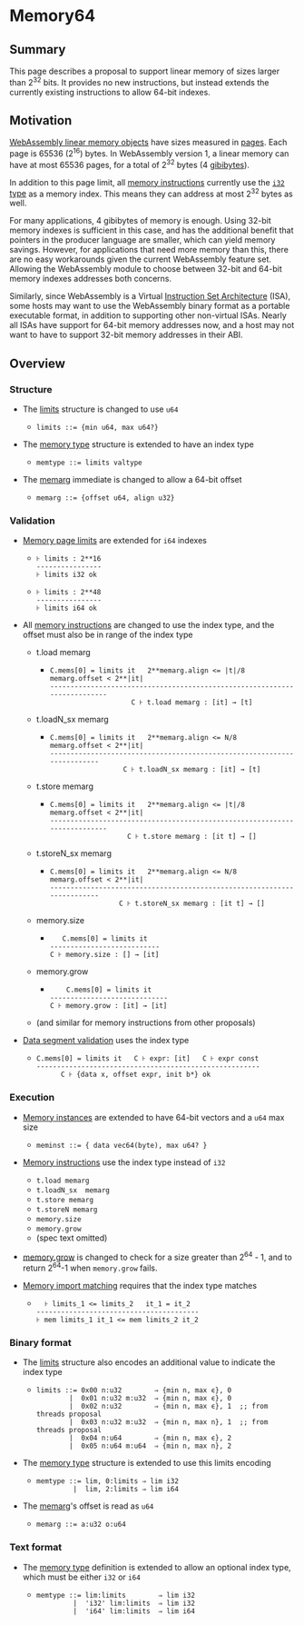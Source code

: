 # Memory64

## Summary

This page describes a proposal to support linear memory of sizes larger than
2<sup>32</sup> bits. It provides no new instructions, but instead extends the
currently existing instructions to allow 64-bit indexes.

## Motivation

[WebAssembly linear memory objects][memory object] have sizes measured in
[pages][memory page]. Each page is 65536 (2<sup>16</sup>) bytes. In WebAssembly
version 1, a linear memory can have at most 65536 pages, for a total of
2<sup>32</sup> bytes (4 [gibibytes][gibibyte]).

In addition to this page limit, all [memory instructions][] currently use the
[`i32` type][i32] as a memory index. This means they can address at most
2<sup>32</sup> bytes as well.

For many applications, 4 gibibytes of memory is enough. Using 32-bit memory
indexes is sufficient in this case, and has the additional benefit that
pointers in the producer language are smaller, which can yield memory savings.
However, for applications that need more memory than this, there are no easy
workarounds given the current WebAssembly feature set. Allowing the WebAssembly
module to choose between 32-bit and 64-bit memory indexes addresses both
concerns.

Similarly, since WebAssembly is a Virtual [Instruction Set Architecture][ISA]
(ISA), some hosts may want to use the WebAssembly binary format as a portable
executable format, in addition to supporting other non-virtual ISAs. Nearly all
ISAs have support for 64-bit memory addresses now, and a host may not want to
have to support 32-bit memory addresses in their ABI.

## Overview

### Structure

* The [limits][syntax limits] structure is changed to use `u64`
  - `limits ::= {min u64, max u64?}`

* The [memory type][syntax memtype] structure is extended to have an index type
  - `memtype ::= limits valtype`

* The [memarg][syntax memarg] immediate is changed to allow a 64-bit offset
  - `memarg ::= {offset u64, align u32}`


### Validation

* [Memory page limits][valid limits] are extended for `i64` indexes
  - ```
    ⊦ limits : 2**16
    ----------------
    ⊦ limits i32 ok
    ```
  - ```
    ⊦ limits : 2**48
    ----------------
    ⊦ limits i64 ok
    ```

* All [memory instructions][valid meminst] are changed to use the index type,
  and the offset must also be in range of the index type
  - t.load memarg
    - ```
      C.mems[0] = limits it   2**memarg.align <= |t|/8   memarg.offset < 2**|it|
      --------------------------------------------------------------------------
                          C ⊦ t.load memarg : [it] → [t]
      ```
  - t.loadN_sx memarg
    - ```
      C.mems[0] = limits it   2**memarg.align <= N/8   memarg.offset < 2**|it|
      ------------------------------------------------------------------------
                        C ⊦ t.loadN_sx memarg : [it] → [t]
      ```
  - t.store memarg
    - ```
      C.mems[0] = limits it   2**memarg.align <= |t|/8   memarg.offset < 2**|it|
      --------------------------------------------------------------------------
                         C ⊦ t.store memarg : [it t] → []
      ```
  - t.storeN_sx memarg
    - ```
      C.mems[0] = limits it   2**memarg.align <= N/8   memarg.offset < 2**|it|
      ------------------------------------------------------------------------
                       C ⊦ t.storeN_sx memarg : [it t] → []
      ```
  - memory.size
    - ```
         C.mems[0] = limits it
      ---------------------------
      C ⊦ memory.size : [] → [it]
      ```
  - memory.grow
    - ```
          C.mems[0] = limits it
      -----------------------------
      C ⊦ memory.grow : [it] → [it]
      ```
  - (and similar for memory instructions from other proposals)

* [Data segment validation][valid data] uses the index type
  - ```
    C.mems[0] = limits it   C ⊦ expr: [it]   C ⊦ expr const
    -------------------------------------------------------
          C ⊦ {data x, offset expr, init b*} ok
    ```


### Execution

* [Memory instances][exec mem] are extended to have 64-bit vectors and a `u64`
  max size
  - `meminst ::= { data vec64(byte), max u64? }`

* [Memory instructions][exec meminst] use the index type instead of `i32`
  - `t.load memarg`
  - `t.loadN_sx  memarg`
  - `t.store memarg`
  - `t.storeN memarg`
  - `memory.size`
  - `memory.grow`
  - (spec text omitted)

* [memory.grow][exec memgrow] is changed to check for a size greater than
  2<sup>64</sup> - 1, and to return 2<sup>64</sup>-1 when `memory.grow` fails.

* [Memory import matching][exec memmatch] requires that the index type matches
  - ```
      ⊦ limits_1 <= limits_2   it_1 = it_2
    ----------------------------------------
    ⊦ mem limits_1 it_1 <= mem limits_2 it_2
    ```


### Binary format

* The [limits][binary limits] structure also encodes an additional value to
  indicate the index type
  - ```
    limits ::= 0x00 n:u32        ⇒ {min n, max ϵ}, 0
            |  0x01 n:u32 m:u32  ⇒ {min n, max ϵ}, 0
            |  0x02 n:u32        ⇒ {min n, max ϵ}, 1  ;; from threads proposal
            |  0x03 n:u32 m:u32  ⇒ {min n, max n}, 1  ;; from threads proposal
            |  0x04 n:u64        ⇒ {min n, max ϵ}, 2
            |  0x05 n:u64 m:u64  ⇒ {min n, max n}, 2
    ```

* The [memory type][binary memtype] structure is extended to use this limits
  encoding
  - ```
    memtype ::= lim, 0:limits ⇒ lim i32
             |  lim, 2:limits ⇒ lim i64
    ```

* The [memarg][binary memarg]'s offset is read as `u64`
  - `memarg ::= a:u32 o:u64`

### Text format

*  The [memory type][text memtype] definition is extended to allow an optional
   index type, which must be either `i32` or `i64`
   - ```
     memtype ::= lim:limits        ⇒ lim i32
              |  'i32' lim:limits  ⇒ lim i32
              |  'i64' lim:limits  ⇒ lim i64
     ```


[memory object]: https://webassembly.github.io/spec/core/syntax/modules.html#memories
[memory page]: https://webassembly.github.io/spec/core/exec/runtime.html#page-size
[gibibyte]: https://en.wikipedia.org/wiki/Gibibyte
[i32]: https://webassembly.github.io/spec/core/syntax/types.html#syntax-valtype
[memory instructions]: https://webassembly.github.io/spec/core/syntax/instructions.html#memory-instructions
[ISA]: https://en.wikipedia.org/wiki/Instruction_set_architecture
[syntax limits]: https://webassembly.github.io/spec/core/syntax/types.html#syntax-limits
[syntax memtype]: https://webassembly.github.io/spec/core/syntax/types.html#memory-types
[syntax memarg]: https://webassembly.github.io/spec/core/syntax/instructions.html#syntax-memarg
[valid limits]: https://webassembly.github.io/spec/core/valid/types.html#limits
[valid meminst]: https://webassembly.github.io/spec/core/valid/instructions.html#memory-instructions
[valid data]: https://webassembly.github.io/spec/core/valid/modules.html#data-segments
[exec mem]: https://webassembly.github.io/spec/core/exec/runtime.html#memory-instances
[exec meminst]: https://webassembly.github.io/spec/core/exec/instructions.html#memory-instructions
[exec memgrow]: https://webassembly.github.io/spec/core/exec/instructions.html#exec-memory-grow
[exec memmatch]: https://webassembly.github.io/spec/core/exec/modules.html#memories
[binary limits]: https://webassembly.github.io/spec/core/binary/types.html#limits
[binary memtype]: https://webassembly.github.io/spec/core/binary/types.html#memory-types
[binary memarg]: https://webassembly.github.io/spec/core/binary/instructions.html#binary-memarg
[text memtype]: https://webassembly.github.io/spec/core/text/types.html#text-memtype
